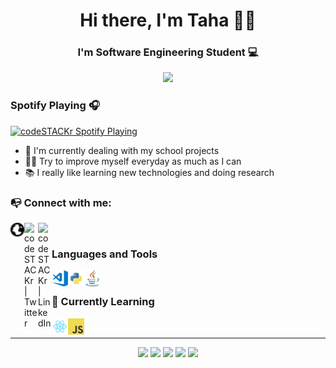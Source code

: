 <h1 align="center"> Hi there, I'm Taha 🙋‍♂️ </h1>
<h3 align="center">I'm Software Engineering Student 💻 </h3>
<p align="center"> 
<img height="120" src="https://media.giphy.com/media/111ebonMs90YLu/source.gif" />
</p>

### Spotify Playing 🎧
[<img src="novatorem-smoky-delta.vercel.app/api/spotify-playing" alt="codeSTACKr Spotify Playing" width="350" />](https://open.spotify.com/user/gvx64fr6974sfs265si051cod)


- 🏫 I'm currently dealing with my school projects
- 🏃‍♂️ Try to improve myself everyday as much as I can 
- 📚 I really like learning new technologies and doing research

### 📭 Connect with me:

[<img align="left" alt="codeSTACKr.com" width="22px" src="https://raw.githubusercontent.com/iconic/open-iconic/master/svg/globe.svg" />][website]
[<img align="left" alt="codeSTACKr | Twitter" width="22px" src="https://cdn.jsdelivr.net/npm/simple-icons@v3/icons/twitter.svg" />][twitter]
[<img align="left" alt="codeSTACKr | LinkedIn" width="22px" src="https://cdn.jsdelivr.net/npm/simple-icons@v3/icons/linkedin.svg" />][linkedin]

</br>

### Languages and Tools

<img align="left" alt="Visual Studio Code" width="26px" src="https://raw.githubusercontent.com/github/explore/80688e429a7d4ef2fca1e82350fe8e3517d3494d/topics/visual-studio-code/visual-studio-code.png" />
<img align="left" alt="Python" width="26px" src="https://raw.githubusercontent.com/github/explore/80688e429a7d4ef2fca1e82350fe8e3517d3494d/topics/python/python.png" />
<img align="left" alt="Java" width="26px" src="https://raw.githubusercontent.com/github/explore/80688e429a7d4ef2fca1e82350fe8e3517d3494d/topics/java/java.png" />
</br>


### 🔰 Currently Learning

<img align="left" alt="React" width="26px" src="https://raw.githubusercontent.com/github/explore/80688e429a7d4ef2fca1e82350fe8e3517d3494d/topics/react/react.png" />
<img align="left" alt="Javascript" width="26px" src="https://raw.githubusercontent.com/github/explore/80688e429a7d4ef2fca1e82350fe8e3517d3494d/topics/javascript/javascript.png" />
</br>

---
<p align="center">
<a href="https://twitter.com/tburak122" target="blank"><img src="https://img.shields.io/badge/twitter-%231DA1F2.svg?&style=for-the-badge&logo=twitter&logoColor=white" height=25 /></a> 
<a href="https://www.linkedin.com/in/taha-burak-%C3%B6zdemir/" target="blank"><img src="https://img.shields.io/badge/linkedin-%230077B5.svg?&style=for-the-badge&logo=linkedin&logoColor=white" height=25 /></a> 
<a target="_blank" href="mailto:tahaburakzdemir1@gmail.com"><img src="https://img.shields.io/badge/-Gmail-D14836?style=for-the-badge&logo=Gmail&logoColor=white" height=25/></a>
<a href="https://instagram.com/tahazdemir12" target="blank"><img src="https://img.shields.io/badge/instagram-%23E4405F.svg?&style=for-the-badge&logo=instagram&logoColor=white" height=25 /></a> 
<a href="https://www.tahaburakozdemir.com/" target="blank"><img src="https://img.shields.io/badge/-Website-47CCCC?style=flat&logo=Google-Chrome&logoColor=white&link=https://tahaburakozdemir.com/" height=25 /></a>
</p>

[website]: https://www.tahaburakozdemir.com/
[twitter]: https://twitter.com/tburak122
[linkedin]: https://www.linkedin.com/in/taha-burak-%C3%B6zdemir/
